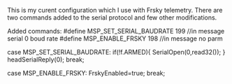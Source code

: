 This is my curent configuration which I use with Frsky telemetry.
There are two commands added to the serial protocol and few other modifications.

Added commands:
#define MSP_SET_SERIAL_BAUDRATE 199 //in message   serial 0 boud rate
#define MSP_ENABLE_FRSKY 198 //in message no parm

   case MSP_SET_SERIAL_BAUDRATE: 
      if(!f.ARMED){
        SerialOpen(0,read32());
      }
      headSerialReply(0);
     break;
   
   case MSP_ENABLE_FRSKY:
     FrskyEnabled=true;
    break;
